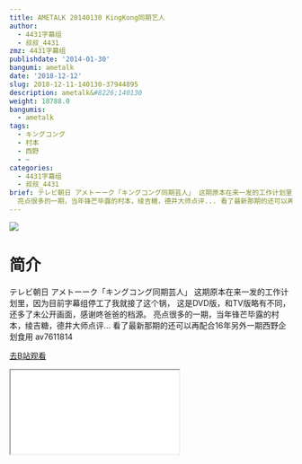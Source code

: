 ```yaml
---
title: AMETALK 20140130 KingKong同期艺人
author:
  - 4431字幕组
  - 叔叔_4431
zmz: 4431字幕组
publishdate: '2014-01-30'
bangumi: ametalk
date: '2018-12-12'
slug: 2018-12-11-140130-37944895
description: ametalk&#8226;140130
weight: 18788.0
bangumis:
  - ametalk
tags:
  - キングコング
  - 村本
  - 西野
  - ~
categories:
  - 4431字幕组
  - 叔叔_4431
brief: テレビ朝日 アメトーーク「キングコング同期芸人」 这期原本在来一发的工作计划里，因为目前字幕组停工了我就接了这个锅， 这是DVD版，和TV版略有不同，还多了未公开画面，感谢咚爸爸的档源。
  亮点很多的一期，当年锋芒毕露的村本，绫吉糖，德井大师点评... 看了最新那期的还可以再配合16年另外一期西野企划食用 av7611814
---
```

![](https://i.imgur.com/4cftnAs.jpg)
# 简介  
テレビ朝日 アメトーーク「キングコング同期芸人」
这期原本在来一发的工作计划里，因为目前字幕组停工了我就接了这个锅，
这是DVD版，和TV版略有不同，还多了未公开画面，感谢咚爸爸的档源。
亮点很多的一期，当年锋芒毕露的村本，绫吉糖，德井大师点评...
看了最新那期的还可以再配合16年另外一期西野企划食用 av7611814  

[去B站观看](https://www.bilibili.com/video/av37944895/)
<div class ="resp-container"><iframe class="testiframe" src="//player.bilibili.com/player.html?aid=37944895"", scrolling="no", allowfullscreen="true" > </iframe></div> 

